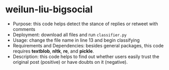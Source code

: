 # weilun-liu-bigsocial
- Purpose: this code helps detect the stance of replies or retweet with comments
- Deployment: download all files and run `classifier.py`
- Usage: change the file name in line 13 and begin classifying
- Requirements and Dependencies: besides general packages, this code requires **textblob**, **nltk**, **re**, and **pickle**.
- Description: this code helps to find out whether users easily trust the original post (positive) or have doubts on it (negative).